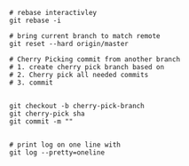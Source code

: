     # rebase interactivley
    git rebase -i
    
    # bring current branch to match remote
    git reset --hard origin/master
    
    # Cherry Picking commit from another branch
    # 1. create cherry pick branch based on 
    # 2. Cherry pick all needed commits
    # 3. commit
    
    
    git checkout -b cherry-pick-branch
    git cherry-pick sha
    git commit -m ""
    
    
    # print log on one line with
    git log --pretty=oneline
